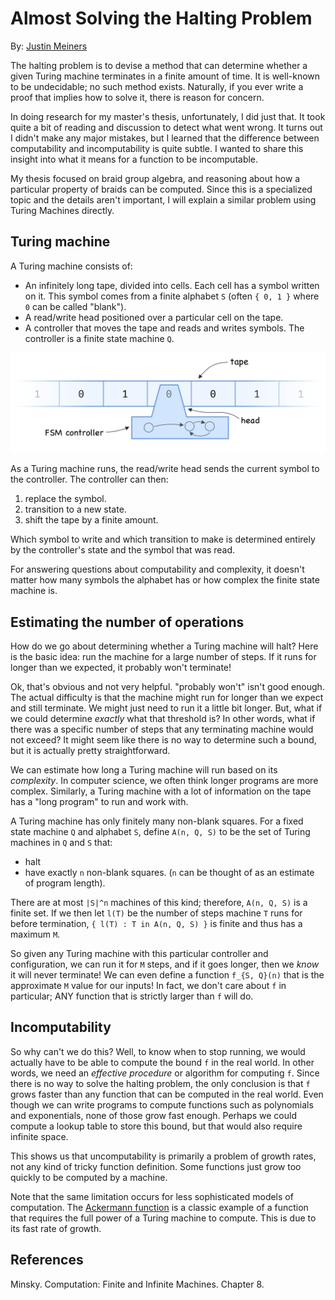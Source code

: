 Almost Solving the Halting Problem
==================================

By: [Justin Meiners](https://github.com/justinmeiners)

The halting problem is to devise a method that can determine whether a given
Turing machine terminates in a finite amount of time. It is well-known to be
undecidable; no such method exists.
Naturally, if you ever write a proof that implies how to solve it, there is reason for concern.

In doing research for my master's thesis, unfortunately, I did just that.
It took quite a bit of reading and discussion to detect what went wrong.
It turns out I didn't make any major mistakes,
but I learned that the difference
between computability and incomputability is quite subtle.
I wanted to share this insight into what it means
for a function to be incomputable.

My thesis focused on braid group algebra, and reasoning about
how a particular property of braids can be computed.
Since this is a specialized topic and the details aren't important,
I will explain a similar problem using Turing Machines directly.

## Turing machine

A Turing machine consists of:

- An infinitely long tape, divided into cells.
  Each cell has a symbol written on it.
  This symbol comes from a finite alphabet `S` (often `{ 0, 1 }` where `0` can be called "blank").
- A read/write head positioned over a particular cell on the tape.
- A controller that moves the tape and reads and writes symbols.
  The controller is a finite state machine `Q`.

![a depiction of a turing machine](turing-machine.png)


As a Turing machine runs, the read/write head sends the current symbol to the controller.
The controller can then:

1. replace the symbol.
2. transition to a new state.
3. shift the tape by a finite amount.

Which symbol to write and which transition to make is determined entirely by the controller's
state and the symbol that was read.

For answering questions about computability and complexity, it doesn't matter how many symbols
the alphabet has or how complex the finite state machine is.

## Estimating the number of operations

How do we go about determining whether a Turing machine will halt?
Here is the basic idea: run the machine for a large number of steps.
If it runs for longer than we expected, it probably won't terminate!

Ok, that's obvious and not very helpful. "probably won't" isn't good enough.
The actual difficulty is that the machine might run for longer than we expect and still terminate.
We might just need to run it a little bit longer.
But, what if we could determine *exactly* what that threshold is?
In other words, what if there was a specific number of steps that any terminating machine would not exceed?
It might seem like there is no way to determine such a bound, but it is actually pretty straightforward.

We can estimate how long a Turing machine will run based on its *complexity*.
In computer science, we often think longer programs are more complex.
Similarly, a Turing machine with a lot of information on the tape has a "long program"
to run and work with.

A Turing machine has only finitely many non-blank squares.
For a fixed state machine `Q` and alphabet `S`, define `A(n, Q, S)` to be the set of Turing
machines in `Q` and `S` that:

- halt
- have exactly `n` non-blank squares.
  (`n` can be thought of as an estimate of program length).

There are at most `|S|^n` machines of this kind;
therefore, `A(n, Q, S)` is a finite set.
If we then let `l(T)` be the number of steps machine `T` runs for before termination,
`{ l(T) : T in A(n, Q, S) }` is finite and thus has a maximum `M`.

So given any Turing machine with this particular controller and configuration,
we can run it for `M` steps, and if it goes longer, then we *know* it will never terminate!
We can even define a function `f_{S, Q}(n)` that is the approximate `M` value for our inputs!
In fact, we don't care about `f` in particular;
ANY function that is strictly larger than `f` will do.

## Incomputability

So why can't we do this?
Well, to know when to stop running, we would actually have to be able to compute the bound `f` in the real world.
In other words, we need an *effective procedure* or algorithm for computing `f`.
Since there is no way to solve the halting problem,
the only conclusion is that `f` grows faster than any function that can be computed in the real world.
Even though we can write programs to compute functions such as polynomials and exponentials, none of those grow fast enough.
Perhaps we could compute a lookup table to store this bound, but that would also require infinite space.

This shows us that uncomputability is primarily a problem of growth rates, not any kind
of tricky function definition.
Some functions just grow too quickly to be computed by a machine.

Note that the same limitation occurs for less sophisticated models of computation.
The [Ackermann function](https://en.wikipedia.org/wiki/Ackermann_function) is a classic
example of a function that requires the full power of a Turing machine to compute.
This is due to its fast rate of growth.

## References

Minsky. Computation: Finite and Infinite Machines. Chapter 8.
